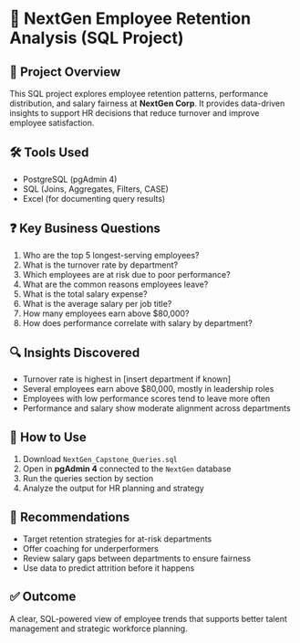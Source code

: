 # 🧠 NextGen Employee Retention Analysis (SQL Project)

## 📁 Project Overview
This SQL project explores employee retention patterns, performance distribution, and salary fairness at **NextGen Corp**. It provides data-driven insights to support HR decisions that reduce turnover and improve employee satisfaction.

## 🛠 Tools Used
- PostgreSQL (pgAdmin 4)
- SQL (Joins, Aggregates, Filters, CASE)
- Excel (for documenting query results)

## ❓ Key Business Questions
1. Who are the top 5 longest-serving employees?
2. What is the turnover rate by department?
3. Which employees are at risk due to poor performance?
4. What are the common reasons employees leave?
5. What is the total salary expense?
6. What is the average salary per job title?
7. How many employees earn above $80,000?
8. How does performance correlate with salary by department?

## 🔍 Insights Discovered
- Turnover rate is highest in [insert department if known]
- Several employees earn above $80,000, mostly in leadership roles
- Employees with low performance scores tend to leave more often
- Performance and salary show moderate alignment across departments

## 📂 How to Use
1. Download `NextGen_Capstone_Queries.sql`
2. Open in **pgAdmin 4** connected to the `NextGen` database
3. Run the queries section by section
4. Analyze the output for HR planning and strategy

## 📌 Recommendations
- Target retention strategies for at-risk departments
- Offer coaching for underperformers
- Review salary gaps between departments to ensure fairness
- Use data to predict attrition before it happens

## ✅ Outcome
A clear, SQL-powered view of employee trends that supports better talent management and strategic workforce planning.

